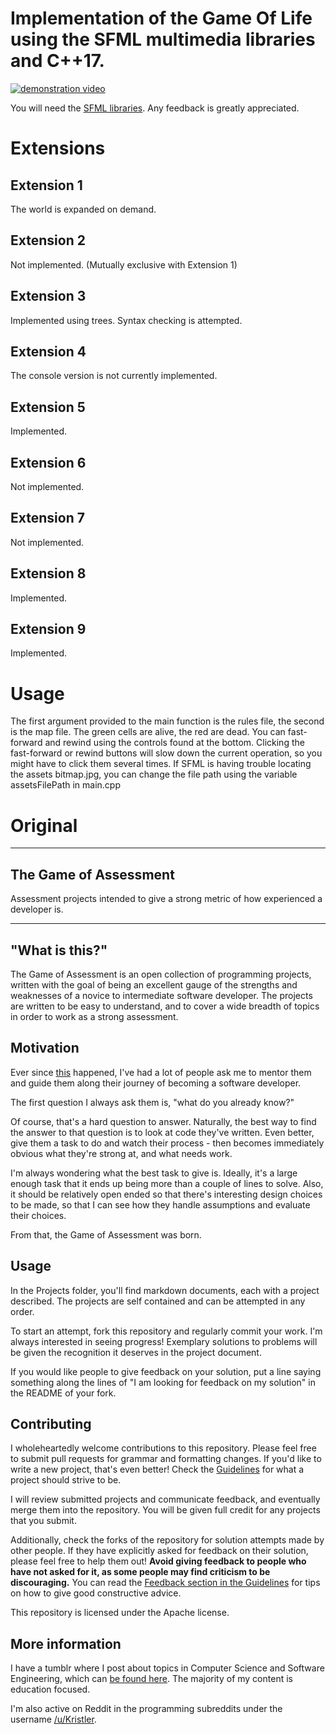 # Implementation of the Game Of Life using the SFML multimedia libraries and C++17.

[![demonstration video](http://img.youtube.com/vi/T6eouj-GRJA/0.jpg)](http://www.youtube.com/watch?v=T6eouj-GRJA)


You will need the [SFML libraries](https://www.sfml-dev.org/tutorials/2.5/).
Any feedback is greatly appreciated.

# Extensions
## Extension 1
The world is expanded on demand.

## Extension 2
Not implemented. (Mutually exclusive with Extension 1)

## Extension 3
Implemented using trees.
Syntax checking is attempted.

## Extension 4
The console version is not currently implemented.

## Extension 5
Implemented.

## Extension 6
Not implemented.

## Extension 7
Not implemented.

## Extension 8
Implemented.

## Extension 9
Implemented.

# Usage
The first argument provided to the main function is the rules file, the second is the map file.
The green cells are alive, the red are dead.
You can fast-forward and rewind using the controls found at the bottom. Clicking the fast-forward or rewind buttons will slow down the current operation, so you might have to click them several times.
If SFML is having trouble locating the assets bitmap.jpg, you can change the file path using the variable assetsFilePath in main.cpp

# Original
***********

## The Game of Assessment
Assessment projects intended to give a strong metric of how experienced a developer is.
***********

## "What is this?"

The Game of Assessment is an open collection of programming projects, written with the goal of being an excellent gauge of the strengths and weaknesses of a novice to intermediate software developer. The projects are written to be easy to understand, and to cover a wide breadth of topics in order to work as a strong assessment.

## Motivation

Ever since [this](http://www.forbes.com/sites/michaelhumphrey/2013/11/10/meet-a-young-redditor-who-could-teach-some-teachers-a-lesson/) happened, I've had a lot of people ask me to mentor them and guide them along their journey of becoming a software developer.

The first question I always ask them is, "what do you already know?" 

Of course, that's a hard question to answer. Naturally, the best way to find the answer to that question is to look at code they've written. Even better, give them a task to do and watch their process - then becomes immediately obvious what they're strong at, and what needs work.

I'm always wondering what the best task to give is. Ideally, it's a large enough task that it ends up being more than a couple of lines to solve. Also, it should be relatively open ended so that there's interesting design choices to be made, so that I can see how they handle assumptions and evaluate their choices.

From that, the Game of Assessment was born.

## Usage

In the Projects folder, you'll find markdown documents, each with a project described. The projects are self contained and can be attempted in any order.

To start an attempt, fork this repository and regularly commit your work. I'm always interested in seeing progress! Exemplary solutions to problems will be given the recognition it deserves in the project document.

If you would like people to give feedback on your solution, put a line saying something along the lines of "I am looking for feedback on my solution" in the README of your fork.

## Contributing

I wholeheartedly welcome contributions to this repository. Please feel free to submit pull requests for grammar and formatting changes. If you'd like to write a new project, that's even better! Check the [Guidelines](Guidelines.md) for what a project should strive to be.

I will review submitted projects and communicate feedback, and eventually merge them into the repository. You will be given full credit for any projects that you submit.

Additionally, check the forks of the repository for solution attempts made by other people. If they have explicitly asked for feedback on their solution, please feel free to help them out! **Avoid giving feedback to people who have not asked for it, as some people may find criticism to be discouraging.** You can read the [Feedback section in the Guidelines](Guidelines.md#feedback) for tips on how to give good constructive advice.

This repository is licensed under the Apache license.

## More information

I have a tumblr where I post about topics in Computer Science and Software Engineering, which can [be found here](http://stickerpants.tumblr.com/). The majority of my content is education focused.

I'm also active on Reddit in the programming subreddits under the username [/u/Kristler](http://reddit.com/u/kristler).
